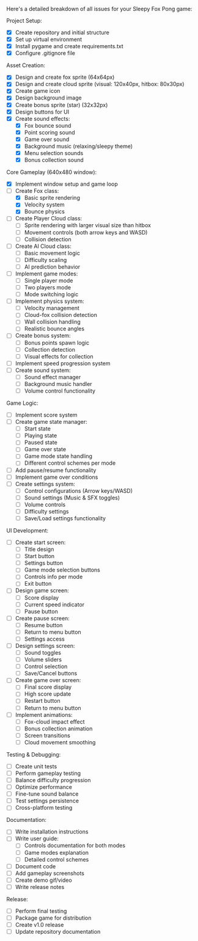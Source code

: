 Here's a detailed breakdown of all issues for your Sleepy Fox Pong game:

Project Setup:
- [x] Create repository and initial structure
- [x] Set up virtual environment
- [x] Install pygame and create requirements.txt
- [x] Configure .gitignore file

Asset Creation:
- [x] Design and create fox sprite (64x64px)
- [x] Design and create cloud sprite (visual: 120x40px, hitbox: 80x30px)
- [x] Create game icon
- [x] Design background image
- [x] Create bonus sprite (star) (32x32px)
- [x] Design buttons for UI
- [x] Create sound effects:
  - [x] Fox bounce sound
  - [x] Point scoring sound
  - [x] Game over sound
  - [x] Background music (relaxing/sleepy theme)
  - [x] Menu selection sounds
  - [x] Bonus collection sound

Core Gameplay (640x480 window):
- [x] Implement window setup and game loop
- [ ] Create Fox class:
  - [x] Basic sprite rendering
  - [x] Velocity system
  - [x] Bounce physics
- [ ] Create Player Cloud class:
  - [ ] Sprite rendering with larger visual size than hitbox
  - [ ] Movement controls (both arrow keys and WASD)
  - [ ] Collision detection
- [ ] Create AI Cloud class:
  - [ ] Basic movement logic
  - [ ] Difficulty scaling
  - [ ] AI prediction behavior
- [ ] Implement game modes:
  - [ ] Single player mode
  - [ ] Two players mode
  - [ ] Mode switching logic
- [ ] Implement physics system:
  - [ ] Velocity management
  - [ ] Cloud-fox collision detection
  - [ ] Wall collision handling
  - [ ] Realistic bounce angles
- [ ] Create bonus system:
  - [ ] Bonus points spawn logic
  - [ ] Collection detection
  - [ ] Visual effects for collection
- [ ] Implement speed progression system
- [ ] Create sound system:
  - [ ] Sound effect manager
  - [ ] Background music handler
  - [ ] Volume control functionality

Game Logic:
- [ ] Implement score system
- [ ] Create game state manager:
  - [ ] Start state
  - [ ] Playing state
  - [ ] Paused state
  - [ ] Game over state
  - [ ] Game mode state handling
  - [ ] Different control schemes per mode
- [ ] Add pause/resume functionality
- [ ] Implement game over conditions
- [ ] Create settings system:
  - [ ] Control configurations (Arrow keys/WASD)
  - [ ] Sound settings (Music & SFX toggles)
  - [ ] Volume controls
  - [ ] Difficulty settings
  - [ ] Save/Load settings functionality

UI Development:
- [ ] Create start screen:
  - [ ] Title design
  - [ ] Start button
  - [ ] Settings button
  - [ ] Game mode selection buttons
  - [ ] Controls info per mode
  - [ ] Exit button
- [ ] Design game screen:
  - [ ] Score display
  - [ ] Current speed indicator
  - [ ] Pause button
- [ ] Create pause screen:
  - [ ] Resume button
  - [ ] Return to menu button
  - [ ] Settings access
- [ ] Design settings screen:
  - [ ] Sound toggles
  - [ ] Volume sliders
  - [ ] Control selection
  - [ ] Save/Cancel buttons
- [ ] Create game over screen:
  - [ ] Final score display
  - [ ] High score update
  - [ ] Restart button
  - [ ] Return to menu button
- [ ] Implement animations:
  - [ ] Fox-cloud impact effect
  - [ ] Bonus collection animation
  - [ ] Screen transitions
  - [ ] Cloud movement smoothing

Testing & Debugging:
- [ ] Create unit tests
- [ ] Perform gameplay testing
- [ ] Balance difficulty progression
- [ ] Optimize performance
- [ ] Fine-tune sound balance
- [ ] Test settings persistence
- [ ] Cross-platform testing

Documentation:
- [ ] Write installation instructions
- [ ] Write user guide:
  - [ ] Controls documentation for both modes
  - [ ] Game modes explanation
  - [ ] Detailed control schemes
- [ ] Document code
- [ ] Add gameplay screenshots
- [ ] Create demo gif/video
- [ ] Write release notes

Release:
- [ ] Perform final testing
- [ ] Package game for distribution
- [ ] Create v1.0 release
- [ ] Update repository documentation